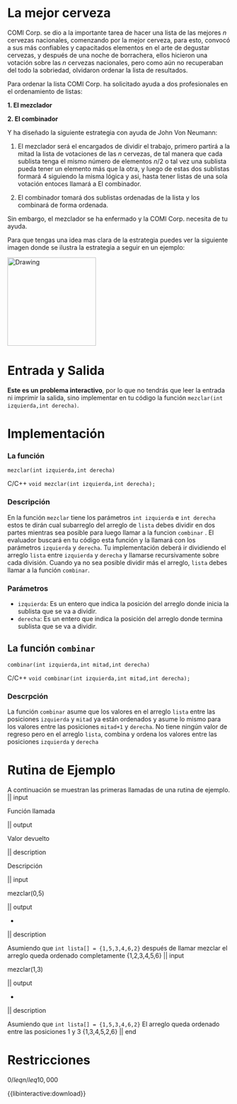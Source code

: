# La mejor cerveza

COMI Corp. se dio a la importante tarea de hacer una lista de las mejores $n$ cervezas nacionales, comenzando por la mejor cerveza, para esto, convocó a sus más confiables y capacitados elementos en el arte de degustar cervezas, y después de una noche de borrachera, ellos hicieron una votación sobre las $n$ cervezas nacionales, pero como aún no recuperaban del todo la sobriedad, olvidaron ordenar la lista de resultados.

Para ordenar la lista COMI Corp. ha solicitado ayuda a dos profesionales en el ordenamiento de listas:

**1. El mezclador**

**2. El combinador**

Y ha diseñado la siguiente estrategia con ayuda de John Von Neumann:

1. El mezclador será el encargados de dividir el trabajo, primero partirá a la mitad la lista de votaciones de las $n$ cervezas, de tal manera que cada sublista tenga el mismo número de elementos $n/2$ o tal vez una sublista pueda tener un elemento más que la otra, y luego de estas dos sublistas formará 4 siguiendo la misma lógica y asi, hasta tener listas de una sola votación entoces llamará a El combinador.

2. El combinador tomará dos sublistas ordenadas de la lista y los combinará de forma ordenada.

Sin embargo, el mezclador se ha enfermado y la COMI Corp. necesita de tu ayuda.

Para que tengas una idea mas clara de la estrategia puedes ver la siguiente imagen donde se ilustra la estrategia a seguir en un ejemplo:

 <img src="http://programminglife.io/public/images/Divide_and_Conquer.png" alt="Drawing" style="width: 200px;"/>

# Entrada y Salida

**Este es un problema interactivo**, por lo que no tendrás que leer la entrada ni imprimir la salida, sino implementar en tu código la función `mezclar(int izquierda,int derecha)`.

# Implementación

### La función

`mezclar(int izquierda,int derecha)`

C/C++ `void mezclar(int izquierda,int derecha);`

### Descripción

En la función `mezclar` tiene los parámetros `int izquierda` e `int derecha` estos te dirán cual subarreglo del arreglo de `lista` debes dividir en dos partes mientras sea posible para luego llamar a la funcion `combinar` .
El evaluador buscará en tu código esta función y la llamará con los parámetros `izquierda` y `derecha`. Tu implementación deberá ir dividiendo el arreglo `lista` entre `izquierda` y `derecha` y llamarse recursivamente sobre cada división. Cuando ya no sea posible dividir más el arreglo, `lista` debes llamar a la función `combinar`.

### Parámetros

- `izquierda`: Es un entero que indica la posición del arreglo donde inicia la sublista que se va a dividir.
- `derecha`: Es un entero que indica la posición del arreglo donde termina sublista que se va a dividir.

## La función `combinar`

`combinar(int izquierda,int mitad,int derecha)`

C/C++ `void combinar(int izquierda,int mitad,int derecha);`

### Descrpción

La función `combinar` asume que los valores en el arreglo `lista` entre las posiciones `izquierda` y `mitad` ya están ordenados y asume lo mismo para los valores entre las posiciones `mitad+1` y `derecha`. No tiene ningún valor de regreso pero en el arreglo `lista`, combina y ordena los valores entre las posiciones `izquierda` y `derecha`

# Rutina de Ejemplo

A continuación se muestran las primeras llamadas de una rutina de ejemplo.
|| input

Función llamada

|| output

Valor devuelto

|| description

Descripción

|| input

mezclar(0,5)

|| output

-

|| description

Asumiendo que `int lista[] = {1,5,3,4,6,2}` después de llamar mezclar el arreglo queda ordenado completamente
{1,2,3,4,5,6}
|| input

mezclar(1,3)

|| output

-

|| description

Asumiendo que `int lista[] = {1,5,3,4,6,2}`
El arreglo queda ordenado entre las posiciones 1 y 3
{1,3,4,5,2,6}
|| end

# Restricciones

$0 /leq n /leq 10,000$

{{libinteractive:download}}

